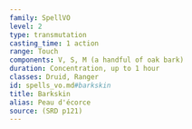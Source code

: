 ```yaml
---
family: SpellVO
level: 2
type: transmutation
casting_time: 1 action
range: Touch
components: V, S, M (a handful of oak bark)
duration: Concentration, up to 1 hour
classes: Druid, Ranger
id: spells_vo.md#barkskin
title: Barkskin
alias: Peau d'écorce
source: (SRD p121)
---
```


